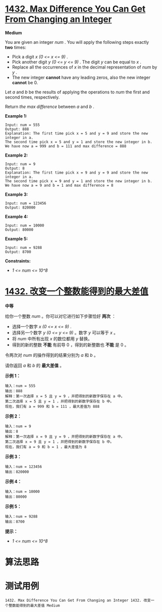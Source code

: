 # [1432. Max Difference You Can Get From Changing an Integer][enTitle]

**Medium**

You are given an integer  *num* . You will apply the following steps exactly **two**  times:

- Pick a digit  *x (0 <= x <= 9)* . 
- Pick another digit  *y (0 <= y <= 9)* . The digit  *y*  can be equal to  *x* . 
- Replace all the occurrences of  *x*  in the decimal representation of  *num*  by  *y* . 
- The new integer **cannot**  have any leading zeros, also the new integer **cannot**  be 0.

Let  *a*  and  *b*  be the results of applying the operations to  *num*  the first and second times, respectively.

Return  *the max difference*  between  *a*  and  *b* .



**Example 1:** 

```
Input: num = 555
Output: 888
Explanation: The first time pick x = 5 and y = 9 and store the new integer in a.
The second time pick x = 5 and y = 1 and store the new integer in b.
We have now a = 999 and b = 111 and max difference = 888

```

**Example 2:** 

```
Input: num = 9
Output: 8
Explanation: The first time pick x = 9 and y = 9 and store the new integer in a.
The second time pick x = 9 and y = 1 and store the new integer in b.
We have now a = 9 and b = 1 and max difference = 8

```

**Example 3:** 

```
Input: num = 123456
Output: 820000

```

**Example 4:** 

```
Input: num = 10000
Output: 80000

```

**Example 5:** 

```
Input: num = 9288
Output: 8700

```



**Constraints:** 

-  *1 <= num <= 10^8* 


# [1432. 改变一个整数能得到的最大差值][cnTitle]

**中等**

给你一个整数  *num*  。你可以对它进行如下步骤恰好 **两次**  ：

- 选择一个数字  *x (0 <= x <= 9)* . 
- 选择另一个数字  *y (0 <= y <= 9)*  。数字  *y*  可以等于  *x*  。 
- 将  *num*  中所有出现  *x*  的数位都用  *y*  替换。 
- 得到的新的整数 **不能**  有前导 0 ，得到的新整数也 **不能**  是 0 。

令两次对  *num*  的操作得到的结果分别为  *a*  和  *b*  。

请你返回  *a*  和  *b*  的 **最大差值**  。



**示例 1：** 

```
输入：num = 555
输出：888
解释：第一次选择 x = 5 且 y = 9 ，并把得到的新数字保存在 a 中。
第二次选择 x = 5 且 y = 1 ，并把得到的新数字保存在 b 中。
现在，我们有 a = 999 和 b = 111 ，最大差值为 888

```

**示例 2：** 

```
输入：num = 9
输出：8
解释：第一次选择 x = 9 且 y = 9 ，并把得到的新数字保存在 a 中。
第二次选择 x = 9 且 y = 1 ，并把得到的新数字保存在 b 中。
现在，我们有 a = 9 和 b = 1 ，最大差值为 8

```

**示例 3：** 

```
输入：num = 123456
输出：820000

```

**示例 4：** 

```
输入：num = 10000
输出：80000

```

**示例 5：** 

```
输入：num = 9288
输出：8700

```



**提示：** 

-  *1 <= num <= 10^8* 




# 算法思路

# 测试用例
```
1432. Max Difference You Can Get From Changing an Integer 1432. 改变一个整数能得到的最大差值 Medium
```

[enTitle]: https://leetcode.com/problems/max-difference-you-can-get-from-changing-an-integer/
[cnTitle]: https://leetcode-cn.com/problems/max-difference-you-can-get-from-changing-an-integer/
